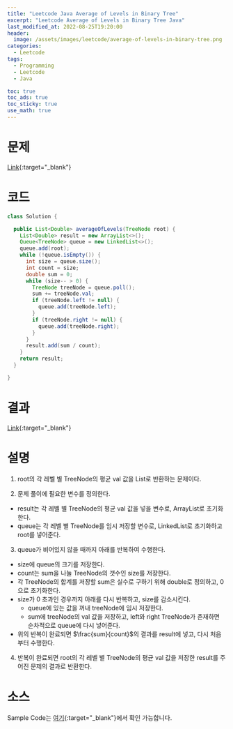 ```yaml
---
title: "Leetcode Java Average of Levels in Binary Tree"
excerpt: "Leetcode Average of Levels in Binary Tree Java"
last_modified_at: 2022-08-25T19:20:00
header:
  image: /assets/images/leetcode/average-of-levels-in-binary-tree.png
categories:
  - Leetcode
tags:
  - Programming
  - Leetcode
  - Java

toc: true
toc_ads: true
toc_sticky: true
use_math: true
---
```

# 문제
[Link](https://leetcode.com/problems/average-of-levels-in-binary-tree/){:target="_blank"}

# 코드
```java
class Solution {

  public List<Double> averageOfLevels(TreeNode root) {
    List<Double> result = new ArrayList<>();
    Queue<TreeNode> queue = new LinkedList<>();
    queue.add(root);
    while (!queue.isEmpty()) {
      int size = queue.size();
      int count = size;
      double sum = 0;
      while (size-- > 0) {
        TreeNode treeNode = queue.poll();
        sum += treeNode.val;
        if (treeNode.left != null) {
          queue.add(treeNode.left);
        }
        if (treeNode.right != null) {
          queue.add(treeNode.right);
        }
      }
      result.add(sum / count);
    }
    return result;
  }

}
```

# 결과
[Link](https://leetcode.com/submissions/detail/782965294/){:target="_blank"}

# 설명
1. root의 각 레벨 별 TreeNode의 평균 val 값을 List로 반환하는 문제이다.

2. 문제 풀이에 필요한 변수를 정의한다.
- result는 각 레벨 별 TreeNode의 평균 val 값을 넣을 변수로, ArrayList로 초기화한다.
- queue는 각 레벨 별 TreeNode를 임시 저장할 변수로, LinkedList로 초기화하고 root를 넣어준다.

3. queue가 비어있지 않을 때까지 아래를 반복하여 수행한다.
- size에 queue의 크기를 저장한다.
- count는 sum을 나눌 TreeNode의 갯수인 size를 저장한다.
- 각 TreeNode의 합계를 저장할 sum은 실수로 구하기 위해 double로 정의하고, 0으로 초기화한다.
- size가 0 초과인 경우까지 아래를 다시 반복하고, size를 감소시킨다.
  - queue에 있는 값을 꺼내 treeNode에 임시 저장한다.
  - sum에 treeNode의 val 값을 저장하고, left와 right TreeNode가 존재하면 순차적으로 queue에 다시 넣어준다.
- 위의 반복이 완료되면 $\frac{sum}{count}$의 결과를 result에 넣고, 다시 처음부터 수행한다.

4. 반복이 완료되면 root의 각 레벨 별 TreeNode의 평균 val 값을 저장한 result를 주어진 문제의 결과로 반환한다.

# 소스
Sample Code는 [여기](https://github.com/GracefulSoul/leetcode/blob/master/src/main/java/gracefulsoul/problems/AverageOfLevelsInBinaryTree.java){:target="_blank"}에서 확인 가능합니다.